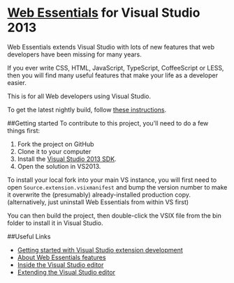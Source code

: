 [Web Essentials](http://vswebessentials.com) for Visual Studio 2013
=================

Web Essentials extends Visual Studio with lots of new features that web developers have been missing for many years. 

If you ever write CSS, HTML, JavaScript, TypeScript, CoffeeScript or LESS, then you will find many useful features that make your life as a developer easier. 

This is for all Web developers using Visual Studio.

To get the latest nightly build, follow [these instructions](http://vswebessentials.com/download#nightly).


##Getting started
To contribute to this project, you'll need to do a few things first:

 1. Fork the project on GitHub
 1. Clone it to your computer
 1. Install the [Visual Studio 2013 SDK](http://www.microsoft.com/visualstudio/eng/downloads#d-vs-sdk).
 1. Open the solution in VS2013.

To install your local fork into your main VS instance, you will first need to open `Source.extension.vsixmanifest` and bump the version number to make it overwrite the (presumably) already-installed production copy. (alternatively, just uninstall Web Essentials from within VS first)

You can then build the project, then double-click the VSIX file from the bin folder to install it in Visual Studio.


##Useful Links
 - [Getting started with Visual Studio extension development](http://blog.slaks.net/2013-10-18/extending-visual-studio-part-1-getting-started/)
 - [About Web Essentials features](http://blogs.msdn.com/b/mvpawardprogram/archive/2013/11/05/making-web-development-wonderful-again-with-web-essentials.aspx)
 - [Inside the Visual Studio editor](http://msdn.microsoft.com/en-us/library/vstudio/dd885240.aspx)
 - [Extending the Visual Studio editor](http://msdn.microsoft.com/en-us/library/vstudio/dd885244.aspx)
